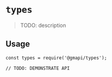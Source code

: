 # `types`

> TODO: description

## Usage

```
const types = require('@gmapi/types');

// TODO: DEMONSTRATE API
```
